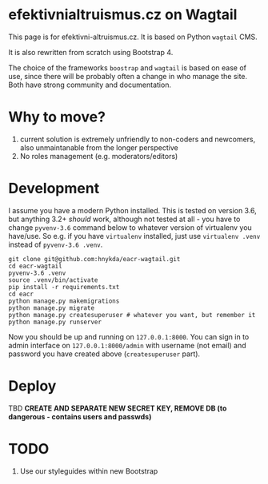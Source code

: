 # efektivnialtruismus.cz on Wagtail

This page is for efektivni-altruismus.cz. It is based on Python `wagtail` CMS.

It is also rewritten from scratch using Bootstrap 4.

The choice of the frameworks `boostrap` and `wagtail` is based on ease of use,
since there will be probably often a change in who manage the site. Both
have strong community and documentation. 

# Why to move?
1. current solution is extremely unfriendly to non-coders and newcomers, 
 also unmaintanable from the longer perspective
2. No roles management (e.g. moderators/editors)

# Development
I assume you have a modern Python installed. This is tested on 
version 3.6, but anything 3.2+ _should_ work, 
although not tested at all - you have to change `pyvenv-3.6` command below to
whatever version of virtualenv you have/use. So e.g. if you have `virtualenv` 
installed, just use `virtualenv .venv` instead of `pyvenv-3.6 .venv`.

```
git clone git@github.com:hnykda/eacr-wagtail.git
cd eacr-wagtail
pyvenv-3.6 .venv 
source .venv/bin/activate
pip install -r requirements.txt
cd eacr
python manage.py makemigrations
python manage.py migrate
python manage.py createsuperuser # whatever you want, but remember it
python manage.py runserver
```

Now you should be up and running on `127.0.0.1:8000`. You can sign in to admin interface on `127.0.0.1:8000/admin`
with username (not email) and password you have created above (`createsuperuser` part).

# Deploy
TBD
**CREATE AND SEPARATE NEW SECRET KEY, REMOVE DB (to dangerous - contains users and passwds)**

# TODO
1. Use our styleguides within new Bootstrap
